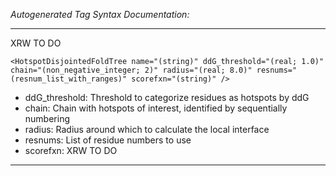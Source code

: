 _Autogenerated Tag Syntax Documentation:_

---
XRW TO DO

```
<HotspotDisjointedFoldTree name="(string)" ddG_threshold="(real; 1.0)" chain="(non_negative_integer; 2)" radius="(real; 8.0)" resnums="(resnum_list_with_ranges)" scorefxn="(string)" />
```

-   ddG_threshold: Threshold to categorize residues as hotspots by ddG
-   chain: Chain with hotspots of interest, identified by sequentially numbering
-   radius: Radius around which to calculate the local interface
-   resnums: List of residue numbers to use
-   scorefxn: XRW TO DO

---
